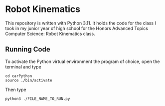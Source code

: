 # Robot Kinematics
This repository is written with Python 3.11. It holds the code for the class I took in my junior year of high school for the Honors Advanced Topics Computer Science: Robot Kinematics class.

## Running Code
To activate the Python virtual environment the program of choice, open the terminal and type
```
cd carPython
source ./bin/activate
```

Then type
```
python3 ./FILE_NAME_TO_RUN.py
```
